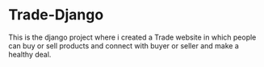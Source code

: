 # Trade-Django

This is the django project where i created a Trade website in which people can buy or sell products and connect with buyer or seller and make a healthy deal.
